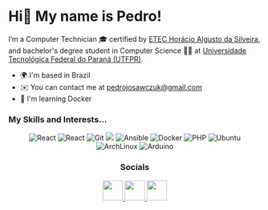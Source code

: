 # Hi👋 My name is Pedro!

I’m a Computer Technician 🎓 certified by [ETEC Horácio Algusto da Silveira](https://etechoracio.com.br/has/), and bachelor's degree student in Computer Science 👨‍💻 at [Universidade Tecnológica Federal do Paraná (UTFPR)](https://www.utfpr.edu.br/).

- 🌍 I'm based in Brazil
- ✉️ You can contact me at [pedrojosawczuk@gmail.com](mailto:pedrojosawczuk@gmail.com)
- 🧠 I'm learning Docker

### My Skills and Interests...

<div align="center">
    <img alt="React" src="https://img.shields.io/badge/React-20232A?style=for-the-badge&logo=react&logoColor=61DAFB"/>
    <img alt="React" src="https://img.shields.io/badge/JavaScript-323330?style=for-the-badge&logo=javascript&logoColor=F7DF1E"/>
    <img alt="Git" src="https://img.shields.io/badge/GIT-E44C30?style=for-the-badge&logo=git&logoColor=white"/>
    <img src="https://img.shields.io/badge/neovim-44cc11?style=for-the-badge&logo=neovim&logoColor=white"/>
    <img alt="Ansible" src="https://img.shields.io/badge/ansible-EE0000?style=for-the-badge&logo=ansible&logoColor=white"/>
    <img alt="Docker" src="https://img.shields.io/badge/docker-%230db7ed?style=for-the-badge&logo=docker&logoColor=white"/>
    <img alt="PHP" src="https://img.shields.io/badge/PHP-777BB4?style=for-the-badge&logo=php&logoColor=white"/>
    <img alt="Ubuntu" src="https://img.shields.io/badge/Ubuntu-E95420?style=for-the-badge&logo=ubuntu&logoColor=white"/>
    <img alt="ArchLinux" src="https://img.shields.io/badge/Arch_Linux-1793D1?style=for-the-badge&logo=arch-linux&logoColor=white"/>
    <img alt="Arduino" src="https://img.shields.io/badge/Arduino-00979D?style=for-the-badge&logo=Arduino&logoColor=white"/>
</div>

<div align="center">

### Socials

<a href="https://www.github.com/pedrojosawczuk" target="_blank" rel="noreferrer">
    <img src="https://raw.githubusercontent.com/danielcranney/readme-generator/main/public/icons/socials/github.svg" width="40" height="40" />
</a>
<a href="https://www.linkedin.com/in/pedrojosawczuk" target="_blank" rel="noreferrer">
    <img src="https://raw.githubusercontent.com/danielcranney/readme-generator/main/public/icons/socials/linkedin.svg" width="40" height="40" />
</a>
<a href="https://www.twitter.com/pedrojosawczuk" target="_blank" rel="noreferrer">
    <img src="https://raw.githubusercontent.com/danielcranney/readme-generator/main/public/icons/socials/twitter.svg" width="40" height="40" />
</a>
</div>
